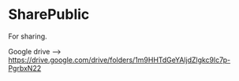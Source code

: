# SharePublic
For sharing.

Google drive -->
https://drive.google.com/drive/folders/1m9HHTdGeYAljdZlgkc9lc7p-PgrbxN22
